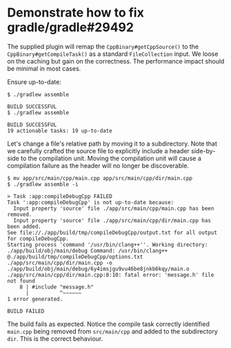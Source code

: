 # Demonstrate how to fix gradle/gradle#29492

The supplied plugin will remap the `CppBinary#getCppSource()` to the `CppBinary#getCompileTask()` as a standard `FileCollection` input.
We loose on the caching but gain on the correctness.
The performance impact should be minimal in most cases.

Ensure up-to-date:

```shell {exemplar}
$ ./gradlew assemble

BUILD SUCCESSFUL
$ ./gradlew assemble

BUILD SUCCESSFUL
19 actionable tasks: 19 up-to-date
```

Let's change a file's relative path by moving it to a subdirectory.
Note that we carefully crafted the source file to explicitly include a header side-by-side to the compilation unit.
Moving the compilation unit will cause a compilation failure as the header will no longer be discoverable.

```shell {exemplar}
$ mv app/src/main/cpp/main.cpp app/src/main/cpp/dir/main.cpp
$ ./gradlew assemble -i

> Task :app:compileDebugCpp FAILED
Task ':app:compileDebugCpp' is not up-to-date because:
  Input property 'source' file ./app/src/main/cpp/main.cpp has been removed.
  Input property 'source' file ./app/src/main/cpp/dir/main.cpp has been added.
See file://./app/build/tmp/compileDebugCpp/output.txt for all output for compileDebugCpp.
Starting process 'command '/usr/bin/clang++''. Working directory: ./app/build/obj/main/debug Command: /usr/bin/clang++ @./app/build/tmp/compileDebugCpp/options.txt ./app/src/main/cpp/dir/main.cpp -o ./app/build/obj/main/debug/6y4imsjgu9vu46be8jnkb6kqy/main.o
./app/src/main/cpp/dir/main.cpp:8:10: fatal error: 'message.h' file not found
    8 | #include "message.h"
      |          ^~~~~~~
1 error generated.

BUILD FAILED
```

The build fails as expected.
Notice the compile task correctly identified `main.cpp` being removed from `src/main/cpp` and added to the subdirectory `dir`.
This is the correct behaviour.
